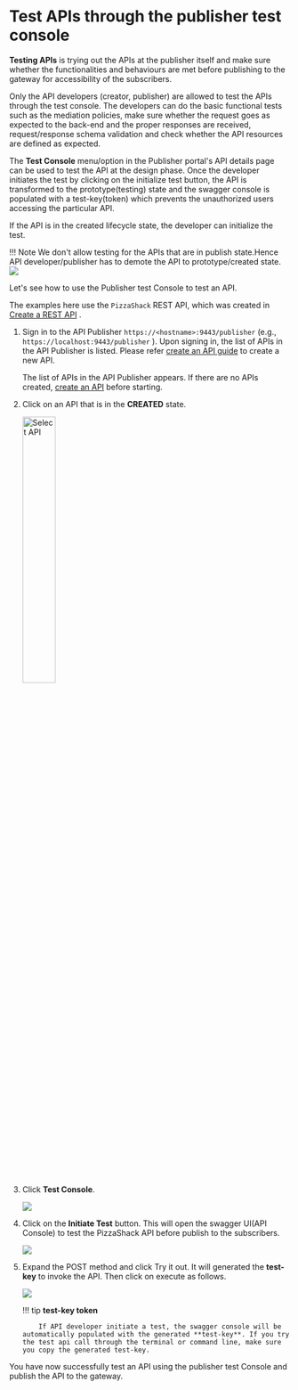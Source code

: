 # Test APIs through the publisher test console

**Testing APIs** is trying out the APIs at the publisher itself and make sure whether the functionalities and behaviours are  met before publishing to the gateway for accessibility of the subscribers.

Only the API developers (creator, publisher) are allowed to test the APIs through the test console. The developers can do the basic functional tests such as the mediation policies, make sure whether the request goes as expected to the back-end
and the proper responses are received, request/response schema validation and check whether the API resources are defined as expected.

The **Test Console** menu/option in the Publisher portal's API details page can be used to test the API at the design phase. Once the developer initiates the test by clicking on the initialize test button, the API is transformed to the prototype(testing)
state and the swagger console is populated with a test-key(token) which prevents the unauthorized users accessing the particular API.

If the API is in the created lifecycle state, the developer can initialize the test.

!!! Note
    We don't allow testing for the APIs that are in publish state.Hence API developer/publisher has to demote the API to prototype/created
    state.
    ![]({{base_path}}/assets/img/learn/publisher-testconsole-publishstate.png)

Let's see how to use the Publisher test Console to test an API.

The examples here use the `PizzaShack` REST API, which was created in [Create a REST API]({{base_path}}/learn/design-api/create-api/create-a-rest-api/) .

1.  Sign in to the API Publisher `https://<hostname>:9443/publisher` (e.g., `https://localhost:9443/publisher` ). Upon signing in, the list of APIs in the API Publisher is listed. Please refer [create an API guide](/learn/design-api/create-api/create-a-rest-api/) to create a new API.

     The list of APIs in the API Publisher appears. If there are no APIs created, [create an API]({{base_path}}/learn/design-api/create-api/create-a-rest-api/) before starting.

2.  Click on an API that is in the **CREATED** state.

     <img src="{{base_path}}/assets/img/learn/select-created-api.png" alt="Select API" title="Select API" width="35%" />

3.  Click **Test Console**.

     ![]({{base_path}}/assets/img/learn/publisher-testconsole-createdstate.png)

4.  Click on  the **Initiate Test**  button. This will open the swagger UI(API Console) to test the PizzaShack API before publish to the subscribers.

      ![]({{base_path}}/assets/img/learn/publisher-testconsole-swaggerconsole.png)

5.  Expand the POST  method and click Try it out. It will generated the **test-key** to invoke the API. Then click on execute as follows.

    ![]({{base_path}}/assets/img/learn/publisher-testconsole-testkey.png)

    !!! tip
            **test-key token**

            If API developer initiate a test, the swagger console will be automatically populated with the generated **test-key**. If you try the test api call through the terminal or command line, make sure you copy the generated test-key.


You have now successfully test an API using the publisher test Console and publish the API to the gateway.








